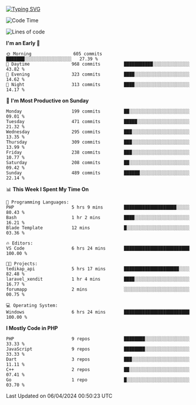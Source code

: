 [![Typing SVG](https://readme-typing-svg.demolab.com?font=Fira+Code&pause=1000&color=F7F7F7&random=false&width=435&lines=Hi+%F0%9F%91%8B%2C+I'm+Rafiu+Sidqi;Junior+Backend+Developer)](https://git.io/typing-svg)
<!--START_SECTION:waka-->
![Code Time](http://img.shields.io/badge/Code%20Time-185%20hrs%201%20min-blue)

![Lines of code](https://img.shields.io/badge/From%20Hello%20World%20I%27ve%20Written-805.6%20thousand%20lines%20of%20code-blue)

**I'm an Early 🐤** 

```text
🌞 Morning                605 commits         ███████░░░░░░░░░░░░░░░░░░   27.39 % 
🌆 Daytime                968 commits         ███████████░░░░░░░░░░░░░░   43.82 % 
🌃 Evening                323 commits         ████░░░░░░░░░░░░░░░░░░░░░   14.62 % 
🌙 Night                  313 commits         ████░░░░░░░░░░░░░░░░░░░░░   14.17 % 
```
📅 **I'm Most Productive on Sunday** 

```text
Monday                   199 commits         ██░░░░░░░░░░░░░░░░░░░░░░░   09.01 % 
Tuesday                  471 commits         █████░░░░░░░░░░░░░░░░░░░░   21.32 % 
Wednesday                295 commits         ███░░░░░░░░░░░░░░░░░░░░░░   13.35 % 
Thursday                 309 commits         ███░░░░░░░░░░░░░░░░░░░░░░   13.99 % 
Friday                   238 commits         ███░░░░░░░░░░░░░░░░░░░░░░   10.77 % 
Saturday                 208 commits         ██░░░░░░░░░░░░░░░░░░░░░░░   09.42 % 
Sunday                   489 commits         ██████░░░░░░░░░░░░░░░░░░░   22.14 % 
```


📊 **This Week I Spent My Time On** 

```text
💬 Programming Languages: 
PHP                      5 hrs 9 mins        ████████████████████░░░░░   80.43 % 
Bash                     1 hr 2 mins         ████░░░░░░░░░░░░░░░░░░░░░   16.21 % 
Blade Template           12 mins             █░░░░░░░░░░░░░░░░░░░░░░░░   03.36 % 

🔥 Editors: 
VS Code                  6 hrs 24 mins       █████████████████████████   100.00 % 

🐱‍💻 Projects: 
tedikap_api              5 hrs 17 mins       █████████████████████░░░░   82.48 % 
laravel_xendit           1 hr 4 mins         ████░░░░░░░░░░░░░░░░░░░░░   16.77 % 
forumapp                 2 mins              ░░░░░░░░░░░░░░░░░░░░░░░░░   00.75 % 

💻 Operating System: 
Windows                  6 hrs 24 mins       █████████████████████████   100.00 % 
```

**I Mostly Code in PHP** 

```text
PHP                      9 repos             ████████░░░░░░░░░░░░░░░░░   33.33 % 
JavaScript               9 repos             ████████░░░░░░░░░░░░░░░░░   33.33 % 
Dart                     3 repos             ███░░░░░░░░░░░░░░░░░░░░░░   11.11 % 
C++                      2 repos             ██░░░░░░░░░░░░░░░░░░░░░░░   07.41 % 
Go                       1 repo              █░░░░░░░░░░░░░░░░░░░░░░░░   03.70 % 
```




 Last Updated on 06/04/2024 00:50:23 UTC
<!--END_SECTION:waka-->
